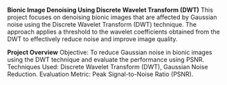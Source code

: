 **Bionic Image Denoising Using Discrete Wavelet Transform (DWT)**
This project focuses on denoising bionic images that are affected by Gaussian noise using the Discrete Wavelet Transform (DWT) technique. The approach applies a threshold to the wavelet coefficients obtained from the DWT to effectively reduce noise and improve image quality.

**Project Overview**
Objective: To reduce Gaussian noise in bionic images using the DWT technique and evaluate the performance using PSNR.
Techniques Used: Discrete Wavelet Transform (DWT), Gaussian Noise Reduction.
Evaluation Metric: Peak Signal-to-Noise Ratio (PSNR).
